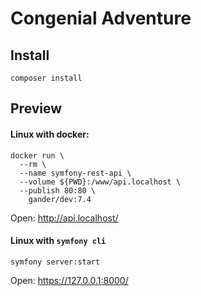# Congenial Adventure

## Install

```shell script
composer install
```


## Preview

#### Linux with docker:
```shell script
docker run \
  --rm \
  --name symfony-rest-api \
  --volume ${PWD}:/www/api.localhost \
  --publish 80:80 \
    gander/dev:7.4
```
Open: http://api.localhost/
#### Linux with `symfony cli`
```shell script
symfony server:start
```
Open: https://127.0.0.1:8000/
